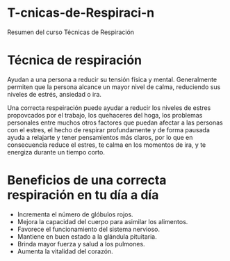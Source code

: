 # T-cnicas-de-Respiraci-n
Resumen del curso Técnicas de Respiración

# Técnica de respiración
Ayudan a una persona a reducir su tensión física y mental. Generalmente permiten que la persona alcance un mayor nivel de calma, reduciendo sus niveles de estrés, ansiedad o ira.

Una correcta respeiración puede ayudar a reducir los niveles de estres propovcados por el trabajo, los quehaceres del hoga, los problemas personales entre muchos otros factores que puedan afectar a las personas con el estres, el hecho de respirar profundamente y de forma pausada ayuda a relajarte y tener pensamientos más claros, por lo que en consecuencia reduce el estres, te calma en los momentos de ira, y te energiza durante un tiempo corto.

# Beneficios de una correcta respiración en tu día a día
* Incrementa el número de glóbulos rojos.
* Mejora la capacidad del cuerpo para asimilar los alimentos.
* Favorece el funcionamiento del sistema nervioso.
* Mantiene en buen estado a la glándula pituitaria. 
* Brinda mayor fuerza y salud a los pulmones. 
* Aumenta la vitalidad del corazón.
 
